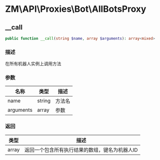 # ZM\API\Proxies\Bot\AllBotsProxy

## __call

```php
public function __call(string $name, array $arguments): array<mixed>
```

### 描述

在所有机器人实例上调用方法

### 参数

| 名称 | 类型 | 描述 |
| -------- | ---- | ----------- |
| name | string | 方法名 |
| arguments | array | 参数 |

### 返回

| 类型 | 描述 |
| ---- | ----------- |
| array<mixed> | 返回一个包含所有执行结果的数组，键名为机器人ID |
